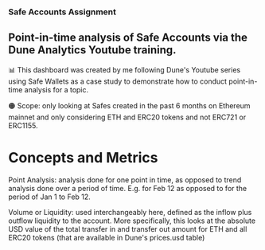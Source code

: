 ### Safe Accounts Assignment
## Point-in-time analysis of Safe Accounts via the Dune Analytics Youtube training. 

📊 This dashboard was created by me following Dune's Youtube series using Safe Wallets as a case study to demonstrate how to conduct point-in-time analysis for a topic.

🟠 Scope: only looking at Safes created in the past 6 months on Ethereum mainnet and only considering ETH and ERC20 tokens and not ERC721 or ERC1155.

# Concepts and Metrics 

Point Analysis: analysis done for one point in time, as opposed to trend analysis done over a period of time. E.g. for Feb 12 as opposed to for the period of Jan 1 to Feb 12.

Volume or Liquidity: used interchangeably here, defined as the inflow plus outflow liquidity to the account. More specifically, this looks at the absolute USD value of the total transfer in and transfer out amount for ETH and all ERC20 tokens (that are available in Dune's prices.usd table)
